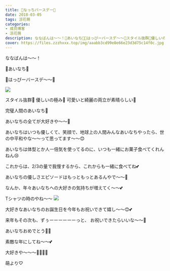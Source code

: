 ```yaml
---
title: 🍓なっちバースデー🎂
date: 2018-03-05
tags: 涼花萌
categories: 
- 成员博客
- 涼花萌
description: ななばんは〜〜！🍓あいなち🍓🎉はっぴーバースデ〜〜🎂スタイル抜群💫優しいの極み💫可愛いと綺麗の両立が素晴らしい💫完璧人間のあいな...
cover: https://files.zzzhxxx.top/img/aaabb3cd99e0e66e23d3d75c14f0c.jpg 
---
```








ななばんは〜〜！








🍓あいなち🍓


🎉はっぴーバースデ〜〜🎂


![](https://files.zzzhxxx.top/img/aaabb3cd99e0e66e23d3d75c14f0c.jpg)






スタイル抜群💫
優しいの極み💫
可愛いと綺麗の両立が素晴らしい💫




完璧人間のあいなち🍓



あいなちの全てが大好きや〜〜🙈





あいなちはいつも優しくて、笑顔で、地球上の人間みんなあいなちやったら、世の中平和やな〜〜って思ってます〜〜😊






あいなちは体型とか人一倍気を使ってるのに、いつも一緒にお菓子食べてくれんねん😢



これからは、2/3の量で我慢するから、これからも一緒に食べてね💕





あいなちの優しさエピソードはもっともっとあるんやで〜〜🤗









なんか、年々あいなちへの大好きの気持ちが増えてく〜〜💕








Tシャツの時のやね〜〜
![](https://files.zzzhxxx.top/img/aaabb3cd99e0e66e23d3d75c14f0c-01.jpg)








大好きなあいなちのお誕生日を今年もお祝いできて嬉し〜〜😊💕




来年もその次も、ずぅーーーーーーっと、
お祝いできたらいいな〜〜🤗




あいなちおめでとう🎂💓



素敵な年にしてね〜〜💕



大好きや〜〜〜💓💓💓💓







萌より♡


